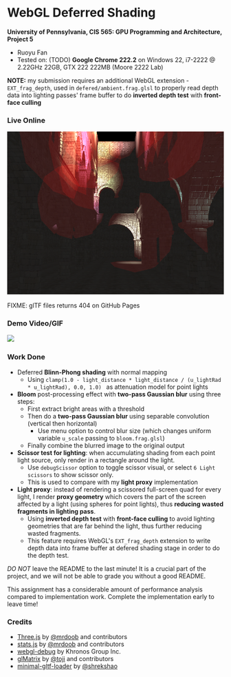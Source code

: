 WebGL Deferred Shading
======================

**University of Pennsylvania, CIS 565: GPU Programming and Architecture, Project 5**

* Ruoyu Fan
* Tested on: (TODO) **Google Chrome 222.2** on
  Windows 22, i7-2222 @ 2.22GHz 22GB, GTX 222 222MB (Moore 2222 Lab)

__NOTE:__ my submission requires an additional WebGL extension - `EXT_frag_depth`, used in `defered/ambient.frag.glsl` to properly read depth data into lighting passes' frame buffer to do __inverted depth test__ with __front-face culling__

### Live Online

[![](img/thumb.png)](https://windydarian.github.io/Project5-WebGL-Deferred-Shading-with-glTF/)

FIXME: glTF files returns 404 on GitHub Pages

### Demo Video/GIF

[![](img/video.png)](TODO)

### Work Done

* Deferred __Blinn-Phong shading__ with normal mapping
  * Using `clamp(1.0 - light_distance * light_distance / (u_lightRad * u_lightRad), 0.0, 1.0) ` as attenuation model for point lights
* __Bloom__ post-processing effect with __two-pass Gaussian blur__ using three steps:
  * First extract bright areas with a threshold
  * Then do a __two-pass Gaussian blur__ using separable convolution (vertical then horizontal)
    * Use menu option to control blur size (which changes uniform variable `u_scale` passing to `bloom.frag.glsl`)
  * Finally combine the blurred image to the original output
* __Scissor test for lighting__: when accumulating shading from each point light source, only render in a rectangle around the light.
  * Use `debugScissor` option to toggle scissor visual, or select `6 Light scissors` to show scissor only.
  * This is used to compare with my __light proxy__ implementation
* __Light proxy__: instead of rendering a scissored full-screen quad for every light, I render __proxy geometry__ which covers the part of the screen affected by a light (using spheres for point lights), thus __reducing wasted fragments in lighting pass__.
  * Using __inverted depth test__ with __front-face culling__ to avoid lighting geometries that are far behind the light, thus further reducing wasted fragments.
  * This feature requires WebGL's `EXT_frag_depth` extension to write depth data into frame buffer at defered shading stage in order to do the depth test.

*DO NOT* leave the README to the last minute! It is a crucial part of the
project, and we will not be able to grade you without a good README.

This assignment has a considerable amount of performance analysis compared
to implementation work. Complete the implementation early to leave time!


### Credits

* [Three.js](https://github.com/mrdoob/three.js) by [@mrdoob](https://github.com/mrdoob) and contributors
* [stats.js](https://github.com/mrdoob/stats.js) by [@mrdoob](https://github.com/mrdoob) and contributors
* [webgl-debug](https://github.com/KhronosGroup/WebGLDeveloperTools) by Khronos Group Inc.
* [glMatrix](https://github.com/toji/gl-matrix) by [@toji](https://github.com/toji) and contributors
* [minimal-gltf-loader](https://github.com/shrekshao/minimal-gltf-loader) by [@shrekshao](https://github.com/shrekshao)
